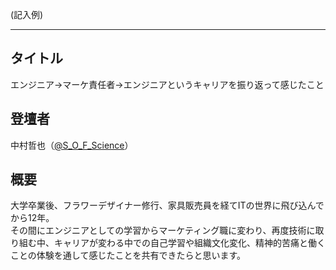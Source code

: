 (記入例)

***

## タイトル

エンジニア→マーケ責任者→エンジニアというキャリアを振り返って感じたこと

## 登壇者

中村哲也（[@S_O_F_Science](https://twitter.com/S_O_F_Science)）

## 概要

大学卒業後、フラワーデザイナー修行、家具販売員を経てITの世界に飛び込んでから12年。  
その間にエンジニアとしての学習からマーケティング職に変わり、再度技術に取り組む中、キャリアが変わる中での自己学習や組織文化変化、精神的苦痛と働くことの体験を通して感じたことを共有できたらと思います。
